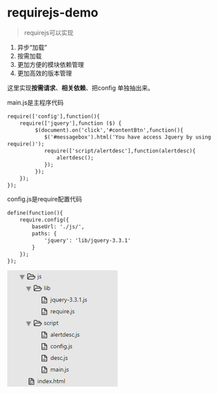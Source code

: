 # requirejs-demo
>requirejs可以实现

1. 异步“加载”
2. 按需加载
3. 更加方便的模块依赖管理
4. 更加高效的版本管理

这里实现<b>按需请求</b>、<b>相关依赖</b>、把config 单独抽出来。

main.js是主程序代码
    
	require(['config'],function(){
	    require(['jquery'],function ($) {
	         $(document).on('click','#contentBtn',function(){
	            $('#messagebox').html('You have access Jquery by using require()');
	            require(['script/alertdesc'],function(alertdesc){
	                alertdesc();
	            });
	         });
	    });
	});

config.js是require配置代码

	define(function(){
	    require.config({
	        baseUrl: './js/',
	        paths: {
	            'jquery': 'lib/jquery-3.3.1'
	        }
	    });
	});

![avatar](1.png)
      
